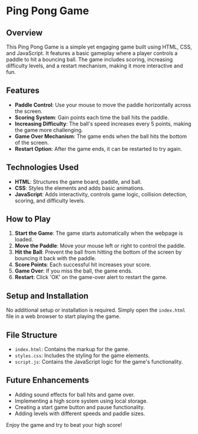 # Ping Pong Game

## Overview

This Ping Pong Game is a simple yet engaging game built using HTML, CSS, and JavaScript. It features a basic gameplay where a player controls a paddle to hit a bouncing ball. The game includes scoring, increasing difficulty levels, and a restart mechanism, making it more interactive and fun.

## Features

- **Paddle Control**: Use your mouse to move the paddle horizontally across the screen.
- **Scoring System**: Gain points each time the ball hits the paddle.
- **Increasing Difficulty**: The ball's speed increases every 5 points, making the game more challenging.
- **Game Over Mechanism**: The game ends when the ball hits the bottom of the screen.
- **Restart Option**: After the game ends, it can be restarted to try again.

## Technologies Used

- **HTML**: Structures the game board, paddle, and ball.
- **CSS**: Styles the elements and adds basic animations.
- **JavaScript**: Adds interactivity, controls game logic, collision detection, scoring, and difficulty levels.

## How to Play

1. **Start the Game**: The game starts automatically when the webpage is loaded.
2. **Move the Paddle**: Move your mouse left or right to control the paddle.
3. **Hit the Ball**: Prevent the ball from hitting the bottom of the screen by bouncing it back with the paddle.
4. **Score Points**: Each successful hit increases your score.
5. **Game Over**: If you miss the ball, the game ends.
6. **Restart**: Click 'OK' on the game-over alert to restart the game.

## Setup and Installation

No additional setup or installation is required. Simply open the `index.html` file in a web browser to start playing the game.

## File Structure

- `index.html`: Contains the markup for the game.
- `styles.css`: Includes the styling for the game elements.
- `script.js`: Contains the JavaScript logic for the game's functionality.

## Future Enhancements

- Adding sound effects for ball hits and game over.
- Implementing a high score system using local storage.
- Creating a start game button and pause functionality.
- Adding levels with different speeds and paddle sizes.

Enjoy the game and try to beat your high score!